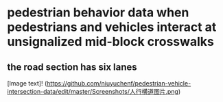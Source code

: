 # pedestrian behavior data when pedestrians and vehicles interact at unsignalized mid-block crosswalks
## the road section has six lanes
[lmage text]!
(https://github.com/niuyuchenf/pedestrian-vehicle-intersection-data/edit/master/Screenshots/人行横道图片.png)
